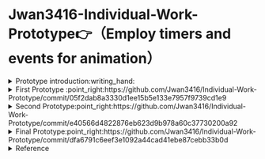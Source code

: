 # Jwan3416-Individual-Work-Prototype:point_right:（Employ timers and events for animation）
<details>
  
<summary>Prototype introduction:writing_hand:</summary>

On the basis of group project, I referred to some videos related to ‘wheel’ animation to enrich the animation effects of my work.

![Exploding Circle Rotatingby Luxone](https://github.com/Jwan3416/test-readme/blob/main/WechatIMG1589.jpg)
  
When considering timers and events to create an animation, my first consideration is to regularly change the background color and mouse click events. This is because the concentric circles and small ellipses in the group work may be too monotonous if simply changed, so timer and events can be used to create a series of concentric circles and small ellipses with different rotation speeds, colors, and shapes in the work, while achieving the concepts of background color change and event interaction. Based on the above explanation, my personal work creates an animation effect where concentric circles and small ellipses rotate at different speeds and colors, and the background color changes over time. Users can also interactively change the wheel animation effect through the mouse and keyboard, creating a visually appealing interactive artwork.
</details>

<details>
<summary>First Prototype :point_right:https://github.com/Jwan3416/Individual-Work-Prototype/commit/05f2dab8a3330d1ee15b5e133e7957f9739cd1e9</summary>
In my First Prototype, I added two periodic timed operations.
  
1. Create the `setInterval` function to call the `changecolor` function, and set it every 2 seconds to present the effect of constantly changing the background color. 
2. Use the `setTimeout` function to call the `genRandomColors` function again after 5 seconds, in order to periodically generate new random colors and apply them to concentric circles within the next 5 seconds.


Thereby achieving periodic changes in the background color of the "wheels". This means that the use of timer in my First Prototype makes my canvas background color and wheels color dynamic, creating a visual effect when the color of the work changes.

In addition, the use of the `mousepressed` function responds to mouse click events. And when the mouse clicks, perform the following actions (reset): first, cancel the previously set timer and stop the timed color generation. At the same time, the `genRandomColors` function was immediately called to generate a new random color and applied to the 'Wheels' background color, achieving instant color change.

</details>

<details>
  
<summary>Second Prototype:point_right:https://github.com/Jwan3416/Individual-Work-Prototype/commit/e40566d4822876eb623d9b978a60c37730200a92</summary>

Considering that my work lacks strong interactivity, compared to First Prototype, my Second Prototype adds keyboard events to enhance the interactivity of the work:

1. The left and right direction keys control the direction and speed of rotation.

2. The up arrow key stops

3. The down arrow key can slow down the rotation speed.

This function is implemented by the `keypress` function. Whenever a key is pressed, `rotateSpeedPressed` will update the speed variable, which will be multiplied into the rotate to control the rotation direction and speed of the "wheels" and the small ellipse line.

</details>

<details>
  
<summary>Final Prototype:point_right:https://github.com/Jwan3416/Individual-Work-Prototype/commit/dfa6791c6eef3e1092a44cad41ebe87cebb33b0d</summary>

Considering that the prototype needs to seamlessly adapt to the adjustment of browser window size, compared to Second Prototype, I have changed the canvas size from `createCanvas (800, 800)`to `createCanvas (windowWidth, windowHeight)`. And add a `function windowResized `resize canvas in the browser window size to adapt to various window sizes. Improve the text function on the canvas and explain to users how arrow keys control animation.

</details>

<details>

<summary>Reference</summary>

The Coding Train. (2015). 9.5: JavaScript setInterval() Function - P5.js Tutorial [Video]. In YouTube. https://www.youtube.com/watch?v=CqDqHiamRHA

The Coding Train. (2015a). 9.4: JavaScript setTimeout() Function - P5.js Tutorial [Video]. In YouTube. https://www.youtube.com/watch?v=nGfTjA8qNDA

p5.js Web Editor. (n.d.-b). Retrieved November 6, 2023, from https://editor.p5js.org/luckyshulman/sketches/BWOKzWSgc

p5.js Web Editor. (n.d.-c). Retrieved November 6, 2023, from https://editor.p5js.org/Luxone/sketches/ryD2_8EK7

p5.js Web Editor. (n.d.-d). Retrieved November 6, 2023, from https://editor.p5js.org/enickles/sketches/oV2VImKje

p5.js Web Editor. (n.d.-e). Retrieved November 6, 2023, from https://editor.p5js.org/ehagan/sketches/dlcBuy7NC

p5.js windowResized   function. (2019, April 18). GeeksforGeeks. https://www.geeksforgeeks.org/p5-js-windowresized-function/

reference. (n.d.-b). P5.Js. Retrieved November 6, 2023, from https://p5js.org/zh-Hans/reference/#/p5.Element/mousePressed


